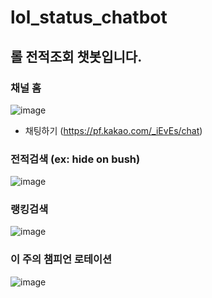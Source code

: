 # lol_status_chatbot
## 롤 전적조회 챗봇입니다.
### 채널 홈
![image](https://user-images.githubusercontent.com/74183179/119777239-d76bbf00-bf00-11eb-92b4-d7c00b4b5a39.png)
+ 채팅하기 (https://pf.kakao.com/_iEvEs/chat)    
### 전적검색 (ex: hide on bush)
![image](https://user-images.githubusercontent.com/74183179/116851510-6c92d500-ac2d-11eb-89d2-2a5f3bd9e3e5.png)
### 랭킹검색
![image](https://user-images.githubusercontent.com/74183179/119777659-71336c00-bf01-11eb-93a0-de9e9a4615dc.png)
### 이 주의 챔피언 로테이션
![image](https://user-images.githubusercontent.com/74183179/119777712-84ded280-bf01-11eb-87ea-fe20d1c45374.png)



